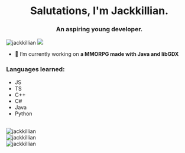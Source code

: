 <h1 align="center">Salutations, I'm Jackkillian.</h1>
<h3 align="center">An aspiring young developer.</h3>

<p align="left"> <img src="https://komarev.com/ghpvc/?username=jackkillian&label=Profile%20views&color=blue&style=flat" alt="jackkillian" /> <img src="https://gitwar.herokuapp.com/badge?username=jackkillian" /> </p> 

- 🔭 I’m currently working on **a MMORPG made with Java and libGDX**

<h3 align="left">Languages learned:</h3>
<p align="left"> 
<ul>
<li>JS</li>
<li>TS</li>
<li>C++</li>
<li>C#</li>
<li>Java</li>
<li>Python</li>
</ul>
</p>

<br/>
<img src="https://github-readme-stats.vercel.app/api/top-langs?username=jackkillian&show_icons=true&theme=onedark&locale=en&layout=compact&count_private=true&langs_count=10&hide=tcl,css,html,plsql" alt="jackkillian" /> <!-- only show real programming languages -->
<br/>
<img src="https://github-readme-stats.vercel.app/api?username=jackkillian&show_icons=true&theme=onedark&locale=en&count_private=true" alt="jackkillian" />
<br/>
<img src="https://github-readme-streak-stats.herokuapp.com/?user=jackkillian&theme=onedark" alt="jackkillian" />
